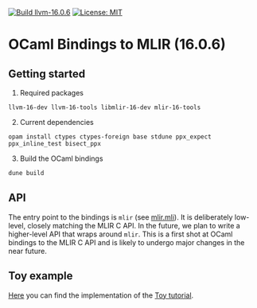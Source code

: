 [![Build llvm-16.0.6](https://github.com/s-khechnev/ocaml-mlir/actions/workflows/master.yml/badge.svg?branch=llvm-16.0.6)](https://github.com/s-khechnev/ocaml-mlir/actions/workflows/master.yml)
[![License: MIT](https://img.shields.io/badge/License-MIT-yellow.svg)](https://opensource.org/licenses/MIT)


# OCaml Bindings to MLIR (16.0.6)


## Getting started

1. Required packages
```
llvm-16-dev llvm-16-tools libmlir-16-dev mlir-16-tools
```

2. Current dependencies
```
opam install ctypes ctypes-foreign base stdune ppx_expect ppx_inline_test bisect_ppx
```

3. Build the OCaml bindings

```sh
dune build
```

## API
The entry point to the bindings is `mlir` (see [mlir.mli](src/mlir/mlir.mli)).
It is deliberately low-level, closely matching the MLIR C API.
In the future, we plan to write a higher-level API that wraps around `mlir`. 
This is a first shot at OCaml bindings to the MLIR C API and is likely to undergo major changes in the near future. 

## Toy example

[Here](examples/toy) you can find the implementation of the [Toy tutorial](https://mlir.llvm.org/docs/Tutorials/Toy/).
